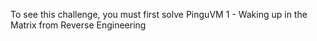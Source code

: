 
To see this challenge, you must first solve PinguVM 1 - Waking up in the Matrix from Reverse Engineering